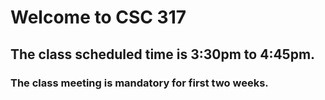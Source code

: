 # Welcome to CSC 317
## The class scheduled time is 3:30pm to 4:45pm. 
### The class meeting is mandatory for first two weeks. 
